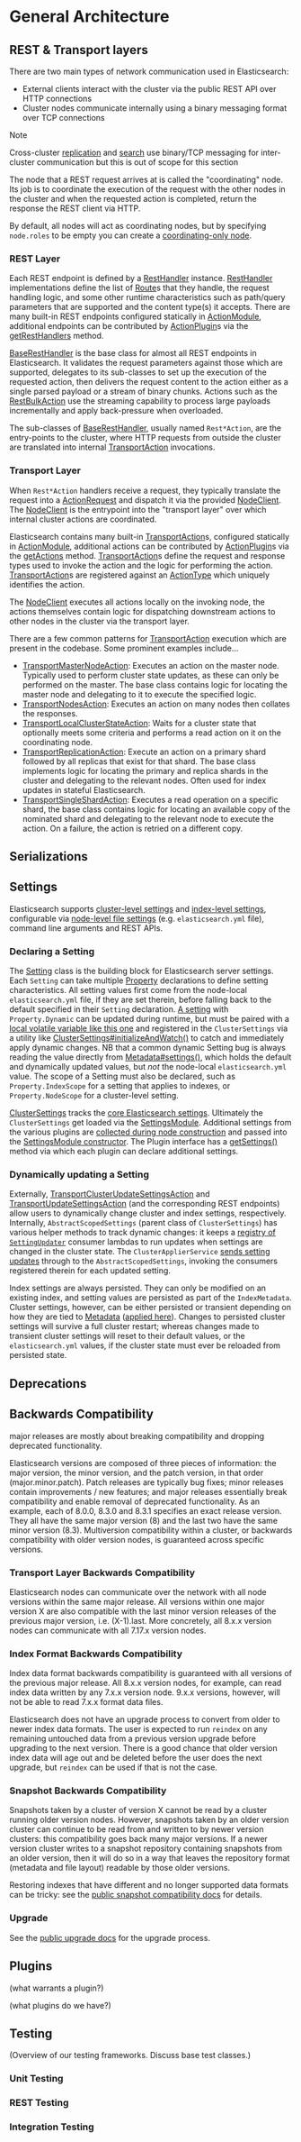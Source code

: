 # General Architecture

## REST & Transport layers

[TransportAction]:https://github.com/elastic/elasticsearch/blob/main/server/src/main/java/org/elasticsearch/action/support/TransportAction.java
[ActionPlugin]:https://github.com/elastic/elasticsearch/blob/main/server/src/main/java/org/elasticsearch/plugins/ActionPlugin.java
[ActionModule]:https://github.com/elastic/elasticsearch/blob/main/server/src/main/java/org/elasticsearch/action/ActionModule.java

There are two main types of network communication used in Elasticsearch:
- External clients interact with the cluster via the public REST API over HTTP connections
- Cluster nodes communicate internally using a binary messaging format over TCP connections

> [!NOTE]
> Cross-cluster [replication](https://www.elastic.co/guide/en/elasticsearch/reference/current/xpack-ccr.html) and [search](https://www.elastic.co/guide/en/elasticsearch/reference/current/modules-cross-cluster-search.html) use binary/TCP messaging for inter-cluster communication but this is out of scope for this section

The node that a REST request arrives at is called the "coordinating" node. Its job is to coordinate the execution of the request with the other nodes in the cluster and when the requested action is completed, return the response the REST client via HTTP.

By default, all nodes will act as coordinating nodes, but by specifying `node.roles` to be empty you can create a [coordinating-only node](https://www.elastic.co/guide/en/elasticsearch/reference/current/node-roles-overview.html#coordinating-only-node-role).

### REST Layer

[BaseRestHandler]:https://github.com/elastic/elasticsearch/blob/main/server/src/main/java/org/elasticsearch/rest/BaseRestHandler.java
[RestHandler]:https://github.com/elastic/elasticsearch/blob/main/server/src/main/java/org/elasticsearch/rest/RestHandler.java
[Route]:https://github.com/elastic/elasticsearch/blob/0b09506b543231862570c7c1ee623c1af139bd5a/server/src/main/java/org/elasticsearch/rest/RestHandler.java#L134
[getRestHandlers]:https://github.com/elastic/elasticsearch/blob/0b09506b543231862570c7c1ee623c1af139bd5a/server/src/main/java/org/elasticsearch/plugins/ActionPlugin.java#L76
[RestBulkAction]:https://github.com/elastic/elasticsearch/blob/main/server/src/main/java/org/elasticsearch/rest/action/document/RestBulkAction.java

Each REST endpoint is defined by a [RestHandler] instance. [RestHandler] implementations define the list of [Route]s that they handle, the request handling logic, and some other runtime characteristics such as path/query parameters that are supported and the content type(s) it accepts. There are many built-in REST endpoints configured statically in [ActionModule], additional endpoints can be contributed by [ActionPlugin]s via the [getRestHandlers] method.

[BaseRestHandler] is the base class for almost all REST endpoints in Elasticsearch. It validates the request parameters against those which are supported, delegates to its sub-classes to set up the execution of the requested action, then delivers the request content to the action either as a single parsed payload or a stream of binary chunks. Actions such as the [RestBulkAction] use the streaming capability to process large payloads incrementally and apply back-pressure when overloaded.

The sub-classes of [BaseRestHandler], usually named `Rest*Action`, are the entry-points to the cluster, where HTTP requests from outside the cluster are translated into internal [TransportAction] invocations.

### Transport Layer

[ActionRequest]:https://github.com/elastic/elasticsearch/blob/main/server/src/main/java/org/elasticsearch/action/ActionRequest.java
[NodeClient]:https://github.com/elastic/elasticsearch/blob/main/server/src/main/java/org/elasticsearch/client/internal/node/NodeClient.java
[TransportMasterNodeAction]:https://github.com/elastic/elasticsearch/blob/main/server/src/main/java/org/elasticsearch/action/support/master/TransportMasterNodeAction.java
[TransportLocalClusterStateAction]:https://github.com/elastic/elasticsearch/blob/main/server/src/main/java/org/elasticsearch/action/support/local/TransportLocalClusterStateAction.java
[TransportReplicationAction]:https://github.com/elastic/elasticsearch/blob/main/server/src/main/java/org/elasticsearch/action/support/replication/TransportReplicationAction.java
[TransportNodesAction]:https://github.com/elastic/elasticsearch/blob/main/server/src/main/java/org/elasticsearch/action/support/nodes/TransportNodesAction.java
[TransportSingleShardAction]:https://github.com/elastic/elasticsearch/blob/main/server/src/main/java/org/elasticsearch/action/support/single/shard/TransportSingleShardAction.java
[getActions]:https://github.com/elastic/elasticsearch/blob/0b09506b543231862570c7c1ee623c1af139bd5a/server/src/main/java/org/elasticsearch/plugins/ActionPlugin.java#L55
[ActionType]:https://github.com/elastic/elasticsearch/blob/main/server/src/main/java/org/elasticsearch/action/ActionType.java

When `Rest*Action` handlers receive a request, they typically translate the request into a [ActionRequest] and dispatch it via the provided [NodeClient]. The [NodeClient] is the entrypoint into the "transport layer" over which internal cluster actions are coordinated.

Elasticsearch contains many built-in [TransportAction]s, configured statically in [ActionModule], additional actions can be contributed by [ActionPlugin]s via the [getActions] method. [TransportAction]s define the request and response types used to invoke the action and the logic for performing the action. [TransportAction]s are registered against an [ActionType] which uniquely identifies the action.

The [NodeClient] executes all actions locally on the invoking node, the actions themselves contain logic for dispatching downstream actions to other nodes in the cluster via the transport layer.

There are a few common patterns for [TransportAction] execution which are present in the codebase. Some prominent examples include...

- [TransportMasterNodeAction]: Executes an action on the master node. Typically used to perform cluster state updates, as these can only be performed on the master. The base class contains logic for locating the master node and delegating to it to execute the specified logic.
- [TransportNodesAction]: Executes an action on many nodes then collates the responses.
- [TransportLocalClusterStateAction]: Waits for a cluster state that optionally meets some criteria and performs a read action on it on the coordinating node.
- [TransportReplicationAction]: Execute an action on a primary shard followed by all replicas that exist for that shard. The base class implements logic for locating the primary and replica shards in the cluster and delegating to the relevant nodes. Often used for index updates in stateful Elasticsearch.
- [TransportSingleShardAction]: Executes a read operation on a specific shard, the base class contains logic for locating an available copy of the nominated shard and delegating to the relevant node to execute the action. On a failure, the action is retried on a different copy.

## Serializations

## Settings

Elasticsearch supports [cluster-level settings][] and [index-level settings][], configurable via [node-level file settings][]
(e.g. `elasticsearch.yml` file), command line arguments and REST APIs.

### Declaring a Setting

[cluster-level settings]: https://www.elastic.co/guide/en/elasticsearch/reference/current/cluster-update-settings.html
[index-level settings]: https://www.elastic.co/guide/en/elasticsearch/reference/current/indices-update-settings.html
[node-level file settings]: https://www.elastic.co/guide/en/elasticsearch/reference/current/settings.html

The [Setting][] class is the building block for Elasticsearch server settings. Each `Setting` can take multiple [Property][]
declarations to define setting characteristics. All setting values first come from the node-local `elasticsearch.yml` file,
if they are set therein, before falling back to the default specified in their `Setting` declaration. [A setting][] with
`Property.Dynamic` can be updated during runtime, but must be paired with a [local volatile variable like this one][] and
registered in the `ClusterSettings` via a utility like [ClusterSettings#initializeAndWatch()][] to catch and immediately
apply dynamic changes. NB that a common dynamic Setting bug is always reading the value directly from [Metadata#settings()][],
which holds the default and dynamically updated values, but _not_ the node-local `elasticsearch.yml` value. The scope of a
Setting must also be declared, such as `Property.IndexScope` for a setting that applies to indexes, or `Property.NodeScope`
for a cluster-level setting.

[Setting]: https://github.com/elastic/elasticsearch/blob/v8.13.2/server/src/main/java/org/elasticsearch/common/settings/Setting.java#L57-L80
[Property]: https://github.com/elastic/elasticsearch/blob/v8.13.2/server/src/main/java/org/elasticsearch/common/settings/Setting.java#L82
[A setting]: https://github.com/elastic/elasticsearch/blob/v8.13.2/server/src/main/java/org/elasticsearch/cluster/routing/allocation/allocator/BalancedShardsAllocator.java#L111-L117
[local volatile variable like this one]: https://github.com/elastic/elasticsearch/blob/v8.13.2/server/src/main/java/org/elasticsearch/cluster/routing/allocation/allocator/BalancedShardsAllocator.java#L123
[ClusterSettings#initializeAndWatch()]: https://github.com/elastic/elasticsearch/blob/v8.13.2/server/src/main/java/org/elasticsearch/cluster/routing/allocation/allocator/BalancedShardsAllocator.java#L145
[Metadata#settings()]: https://github.com/elastic/elasticsearch/blob/v8.13.2/server/src/main/java/org/elasticsearch/cluster/metadata/Metadata.java#L713-L715

[ClusterSettings][] tracks the [core Elasticsearch settings][]. Ultimately the `ClusterSettings` get loaded via the
[SettingsModule][]. Additional settings from the various plugins are [collected during node construction] and passed into the
[SettingsModule constructor][]. The Plugin interface has a [getSettings()][] method via which each plugin can declare additional
settings.

[ClusterSettings]: https://github.com/elastic/elasticsearch/blob/v8.13.2/server/src/main/java/org/elasticsearch/common/settings/ClusterSettings.java#L138
[core Elasticsearch settings]: https://github.com/elastic/elasticsearch/blob/v8.13.2/server/src/main/java/org/elasticsearch/common/settings/ClusterSettings.java#L204-L586
[SettingsModule]: https://github.com/elastic/elasticsearch/blob/v8.13.2/server/src/main/java/org/elasticsearch/common/settings/SettingsModule.java#L54
[collected during node construction]: https://github.com/elastic/elasticsearch/blob/v8.13.2/server/src/main/java/org/elasticsearch/node/NodeConstruction.java#L483
[SettingsModule constructor]: https://github.com/elastic/elasticsearch/blob/v8.13.2/server/src/main/java/org/elasticsearch/node/NodeConstruction.java#L491-L495
[getSettings()]: https://github.com/elastic/elasticsearch/blob/v8.13.2/server/src/main/java/org/elasticsearch/plugins/Plugin.java#L203-L208

### Dynamically updating a Setting

Externally, [TransportClusterUpdateSettingsAction][] and [TransportUpdateSettingsAction][] (and the corresponding REST endpoints)
allow users to dynamically change cluster and index settings, respectively. Internally, `AbstractScopedSettings` (parent class
of `ClusterSettings`) has various helper methods to track dynamic changes: it keeps a [registry of `SettingUpdater`][] consumer
lambdas to run updates when settings are changed in the cluster state. The `ClusterApplierService` [sends setting updates][]
through to the `AbstractScopedSettings`, invoking the consumers registered therein for each updated setting.

[TransportClusterUpdateSettingsAction]: https://github.com/elastic/elasticsearch/blob/v8.13.2/server/src/main/java/org/elasticsearch/action/admin/cluster/settings/TransportClusterUpdateSettingsAction.java#L154-L160
[TransportUpdateSettingsAction]: https://github.com/elastic/elasticsearch/blob/v8.13.2/server/src/main/java/org/elasticsearch/action/admin/indices/settings/put/TransportUpdateSettingsAction.java#L96-L101
[registry of `SettingUpdater`]: https://github.com/elastic/elasticsearch/blob/v8.13.2/server/src/main/java/org/elasticsearch/common/settings/AbstractScopedSettings.java#L379-L381
[sends setting updates]: https://github.com/elastic/elasticsearch/blob/v8.13.2/server/src/main/java/org/elasticsearch/cluster/service/ClusterApplierService.java#L490-L494

Index settings are always persisted. They can only be modified on an existing index, and setting values are persisted as part
of the `IndexMetadata`. Cluster settings, however, can be either persisted or transient depending on how they are tied to
[Metadata][] ([applied here][]). Changes to persisted cluster settings will survive a full cluster restart; whereas changes
made to transient cluster settings will reset to their default values, or the `elasticsearch.yml` values, if the cluster
state must ever be reloaded from persisted state.

[Metadata]: https://github.com/elastic/elasticsearch/blob/v8.13.2/server/src/main/java/org/elasticsearch/cluster/metadata/Metadata.java#L212-L213
[applied here]: https://github.com/elastic/elasticsearch/blob/v8.13.2/server/src/main/java/org/elasticsearch/cluster/metadata/Metadata.java#L2437

## Deprecations

## Backwards Compatibility

major releases are mostly about breaking compatibility and dropping deprecated functionality.

Elasticsearch versions are composed of three pieces of information: the major version, the minor version, and the patch version,
in that order (major.minor.patch). Patch releases are typically bug fixes; minor releases contain improvements / new features;
and major releases essentially break compatibility and enable removal of deprecated functionality. As an example, each of 8.0.0,
8.3.0 and 8.3.1 specifies an exact release version. They all have the same major version (8) and the last two have the same minor
version (8.3). Multiversion compatibility within a cluster, or backwards compatibility with older version nodes, is guaranteed
across specific versions.

### Transport Layer Backwards Compatibility

Elasticsearch nodes can communicate over the network with all node versions within the same major release. All versions within
one major version X are also compatible with the last minor version releases of the previous major version, i.e. (X-1).last.
More concretely, all 8.x.x version nodes can communicate with all 7.17.x version nodes.

### Index Format Backwards Compatibility

Index data format backwards compatibility is guaranteed with all versions of the previous major release. All 8.x.x version nodes,
for example, can read index data written by any 7.x.x version node. 9.x.x versions, however, will not be able to read 7.x.x format
data files.

Elasticsearch does not have an upgrade process to convert from older to newer index data formats. The user is expected to run
`reindex` on any remaining untouched data from a previous version upgrade before upgrading to the next version. There is a good
chance that older version index data will age out and be deleted before the user does the next upgrade, but `reindex` can be used
if that is not the case.

### Snapshot Backwards Compatibility

Snapshots taken by a cluster of version X cannot be read by a cluster running older version nodes. However, snapshots taken by an
older version cluster can continue to be read from and written to by newer version clusters: this compatibility goes back many
major versions. If a newer version cluster writes to a snapshot repository containing snapshots from an older version, then it
will do so in a way that leaves the repository format (metadata and file layout) readable by those older versions.

Restoring indexes that have different and no longer supported data formats can be tricky: see the
[public snapshot compatibility docs][] for details.

[public snapshot compatibility docs]: https://www.elastic.co/guide/en/elasticsearch/reference/current/snapshot-restore.html#snapshot-index-compatibility

### Upgrade

See the [public upgrade docs][] for the upgrade process.

[public upgrade docs]: https://www.elastic.co/guide/en/elasticsearch/reference/current/setup-upgrade.html

## Plugins

(what warrants a plugin?)

(what plugins do we have?)

## Testing

(Overview of our testing frameworks. Discuss base test classes.)

### Unit Testing

### REST Testing

### Integration Testing
